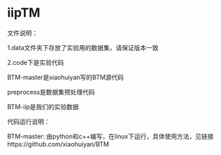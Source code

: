 # iipTM

文件说明：

1.data文件夹下存放了实验用的数据集，请保证版本一致 

2.code下是实验代码

  BTM-master是xiaohuiyan写的BTM源代码
  
  preprocess是数据集预处理代码
  
  BTM-iip是我们的实验数据
  


代码运行说明：

BTM-master: 由python和c++编写，在linux下运行，具体使用方法，见链接https://github.com/xiaohuiyan/BTM
